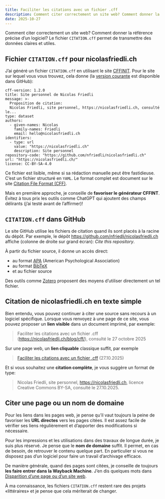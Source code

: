 ```yaml
---
title: Faciliter les citations avec un fichier .cff
description: Comment citer correctement un site web? Comment donner la référence précise d’un logiciel? Le fichier CITATION.cff permet de transmettre des données claires et utiles. 
date: 2025-10-27
---
```


Comment citer correctement un site web?
Comment donner la référence précise d’un logiciel?
Le fichier `CITATION.cff` permet de transmettre des données claires et utiles.

## Fichier `CITATION.cff` pour nicolasfriedli.ch

J’ai généré un fichier `CITATION.cff` en utilisant le site [CFFINIT](https://citation-file-format.github.io/cff-initializer-javascript/#/).
Pour le site sur lequel vous vous trouvez, cela donne (la [version courante](https://github.com/nfriedli/nicolasfriedli.ch/blob/main/CITATION.cff) est disponible dans GitHub):

```
cff-version: 1.2.0
title: Site personnel de Nicolas Friedli
message: >-
  Proposition de citation:
  Nicolas Friedli, site personnel, https://nicolasfriedli.ch, consulté le...
type: dataset
authors:
  - given-names: Nicolas
    family-names: Friedli
    email: hello@nicolasfriedli.ch
identifiers:
  - type: url
    value: "https://nicolasfriedli.ch"
    description: Site personnel
repository-code: "https://github.com/nfriedli/nicolasfriedli.ch"
url: "https://nicolasfriedli.ch/"
license: CC-BY-SA-4.0
```

Ce fichier est lisible, même si sa rédaction manuelle peut être fastidieuse.
C’est un fichier structuré en `YAML`.
Le format complet est document sur le site [Citation File Format (CFF)](https://citation-file-format.github.io/).

Mais en première approche, je conseille de **favoriser le générateur CFFINT**.
Évitez à tous prix les outils comme ChatGPT qui ajoutent des champs délirants (j’ai testé avant de l’affirmer)!

## `CITATION.cff` dans GitHub

Le site GitHub utilise les fichiers de citation quand ils sont placés à la racine du dépôt.
Par exemple, le dépôt <https://github.com/nfriedli/nicolasfriedli.ch> affiche (colonne de droite sur grand écran): *Cite this repository*.

À partir du fichier source, il donne un accès direct:

- au format [APA](https://fr.wikipedia.org/wiki/Style_APA) (American Psychological Association)
- au format [BibTeX](https://fr.wikipedia.org/wiki/BibTeX)
- et au fichier source

Des outils comme [Zotero](https://www.zotero.org/) proposent des moyens d’utiliser directement un tel fichier.

## Citation de nicolasfriedli.ch en texte simple

Bien entendu, vous pouvez continuer à citer une source sans recours à un logiciel spécifique.
Lorsque vous renvoyez à une page de ce site, vous pouvez proposer un **lien visible** dans un document imprimé, par exemple:

> Faciliter les citations avec un fichier .cff (https://nicolasfriedli.ch/blog/cff/), consulté le 27 octobre 2025

Sur une page web, un **lien cliquable** classique suffit, par exemple

> [Faciliter les citations avec un fichier .cff](https://nicolasfriedli.ch/blog/cff/) (27.10.2025)

Et si vous souhaitez une **citation complète**, je vous suggère un format de type:

> Nicolas Friedli, site personnel, https://nicolasfriedli.ch, licence Creative Commons BY-SA, consulté le 27.10.2025.

## Citer une page ou un nom de domaine

Pour les liens dans les pages web, je pense qu’il vaut toujours la peine de favoriser les **URL directes** vers les pages citées.
Il est assez facile de vérifier ses liens régulièrement et d’apporter des modifications si nécessaire.

Pour les impressions et les utilisations dans des travaux de longue durée, je suis plus réservé.
Je pense que le **nom de domaine** suffit.
Il permet, en cas de besoin, de retrouver le contenu quelque part.
En particulier si vous ne disposez pas d’un logiciel pour faire un travail d’archivage efficace.

De manière générale, quand des pages sont citées, je conseille de toujours **les faire entrer dans la Wayback Machine**.
J’en dis quelques mots dans [Disparition d’une page ou d’un site web](/blog/disparition/).

À ma connaissance, les fichiers `CITATION.cff` restent rare des projets «littéraires» et je pense que cela mériterait de changer.
